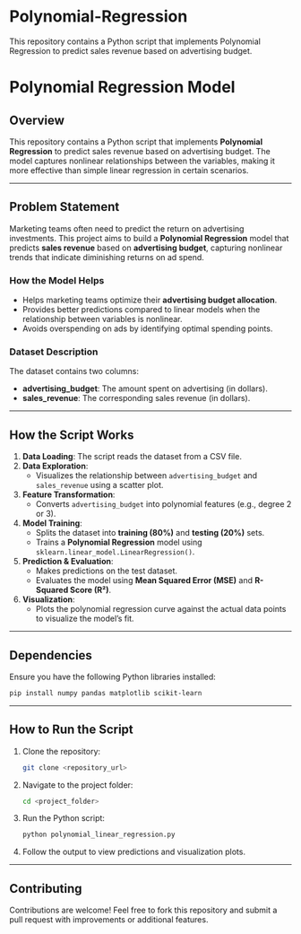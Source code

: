 # Polynomial-Regression
This repository contains a Python script that implements Polynomial Regression to predict sales revenue based on advertising budget.

# Polynomial Regression Model

## Overview
This repository contains a Python script that implements **Polynomial Regression** to predict sales revenue based on advertising budget. The model captures nonlinear relationships between the variables, making it more effective than simple linear regression in certain scenarios.

---

## **Problem Statement**
Marketing teams often need to predict the return on advertising investments. This project aims to build a **Polynomial Regression** model that predicts **sales revenue** based on **advertising budget**, capturing nonlinear trends that indicate diminishing returns on ad spend.

### **How the Model Helps**
- Helps marketing teams optimize their **advertising budget allocation**.
- Provides better predictions compared to linear models when the relationship between variables is nonlinear.
- Avoids overspending on ads by identifying optimal spending points.

### **Dataset Description**
The dataset contains two columns:
- **advertising_budget**: The amount spent on advertising (in dollars).
- **sales_revenue**: The corresponding sales revenue (in dollars).

---

## **How the Script Works**
1. **Data Loading**: The script reads the dataset from a CSV file.
2. **Data Exploration**:
   - Visualizes the relationship between `advertising_budget` and `sales_revenue` using a scatter plot.
3. **Feature Transformation**:
   - Converts `advertising_budget` into polynomial features (e.g., degree 2 or 3).
4. **Model Training**:
   - Splits the dataset into **training (80%)** and **testing (20%)** sets.
   - Trains a **Polynomial Regression** model using `sklearn.linear_model.LinearRegression()`.
5. **Prediction & Evaluation**:
   - Makes predictions on the test dataset.
   - Evaluates the model using **Mean Squared Error (MSE)** and **R-Squared Score (R²)**.
6. **Visualization**:
   - Plots the polynomial regression curve against the actual data points to visualize the model’s fit.

---

## **Dependencies**
Ensure you have the following Python libraries installed:
```sh
pip install numpy pandas matplotlib scikit-learn
```

---

## **How to Run the Script**
1. Clone the repository:
   ```sh
   git clone <repository_url>
   ```
2. Navigate to the project folder:
   ```sh
   cd <project_folder>
   ```
3. Run the Python script:
   ```sh
   python polynomial_linear_regression.py
   ```
4. Follow the output to view predictions and visualization plots.

---

## **Contributing**
Contributions are welcome! Feel free to fork this repository and submit a pull request with improvements or additional features.


